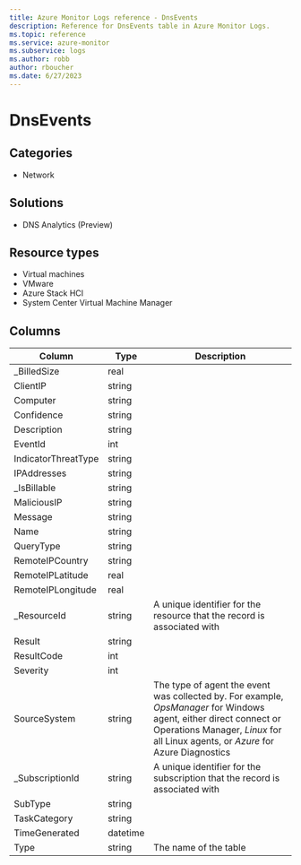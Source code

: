 ```yaml
---
title: Azure Monitor Logs reference - DnsEvents
description: Reference for DnsEvents table in Azure Monitor Logs.
ms.topic: reference
ms.service: azure-monitor
ms.subservice: logs
ms.author: robb
author: rboucher
ms.date: 6/27/2023
---
```


# DnsEvents

 

## Categories

- Network
## Solutions

- DNS Analytics (Preview)
## Resource types

- Virtual machines
- VMware
- Azure Stack HCI
- System Center Virtual Machine Manager




## Columns

| Column | Type | Description |
| --- | --- | --- |
| _BilledSize | real |  |
| ClientIP | string |  |
| Computer | string |  |
| Confidence | string |  |
| Description | string |  |
| EventId | int |  |
| IndicatorThreatType | string |  |
| IPAddresses | string |  |
| _IsBillable | string |  |
| MaliciousIP | string |  |
| Message | string |  |
| Name | string |  |
| QueryType | string |  |
| RemoteIPCountry | string |  |
| RemoteIPLatitude | real |  |
| RemoteIPLongitude | real |  |
| _ResourceId | string | A unique identifier for the resource that the record is associated with |
| Result | string |  |
| ResultCode | int |  |
| Severity | int |  |
| SourceSystem | string | The type of agent the event was collected by. For example, *OpsManager* for Windows agent, either direct connect or Operations Manager, *Linux* for all Linux agents, or *Azure* for Azure Diagnostics |
| _SubscriptionId | string | A unique identifier for the subscription that the record is associated with |
| SubType | string |  |
| TaskCategory | string |  |
| TimeGenerated | datetime |  |
| Type | string | The name of the table |
